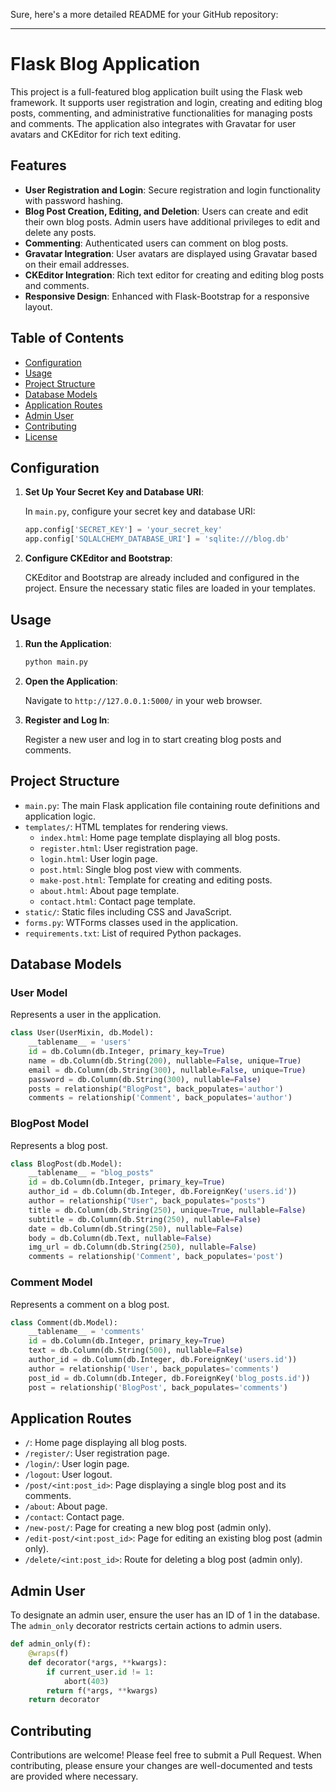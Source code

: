 Sure, here's a more detailed README for your GitHub repository:

---

# Flask Blog Application

This project is a full-featured blog application built using the Flask web framework. It supports user registration and login, creating and editing blog posts, commenting, and administrative functionalities for managing posts and comments. The application also integrates with Gravatar for user avatars and CKEditor for rich text editing.

## Features

- **User Registration and Login**: Secure registration and login functionality with password hashing.
- **Blog Post Creation, Editing, and Deletion**: Users can create and edit their own blog posts. Admin users have additional privileges to edit and delete any posts.
- **Commenting**: Authenticated users can comment on blog posts.
- **Gravatar Integration**: User avatars are displayed using Gravatar based on their email addresses.
- **CKEditor Integration**: Rich text editor for creating and editing blog posts and comments.
- **Responsive Design**: Enhanced with Flask-Bootstrap for a responsive layout.

## Table of Contents

- [Configuration](#configuration)
- [Usage](#usage)
- [Project Structure](#project-structure)
- [Database Models](#database-models)
- [Application Routes](#application-routes)
- [Admin User](#admin-user)
- [Contributing](#contributing)
- [License](#license)



## Configuration

1. **Set Up Your Secret Key and Database URI**:

   In `main.py`, configure your secret key and database URI:

   ```python
   app.config['SECRET_KEY'] = 'your_secret_key'
   app.config['SQLALCHEMY_DATABASE_URI'] = 'sqlite:///blog.db'
   ```

2. **Configure CKEditor and Bootstrap**:

   CKEditor and Bootstrap are already included and configured in the project. Ensure the necessary static files are loaded in your templates.

## Usage

1. **Run the Application**:

   ```bash
   python main.py
   ```

2. **Open the Application**:

   Navigate to `http://127.0.0.1:5000/` in your web browser.

3. **Register and Log In**:

   Register a new user and log in to start creating blog posts and comments.

## Project Structure

- `main.py`: The main Flask application file containing route definitions and application logic.
- `templates/`: HTML templates for rendering views.
  - `index.html`: Home page template displaying all blog posts.
  - `register.html`: User registration page.
  - `login.html`: User login page.
  - `post.html`: Single blog post view with comments.
  - `make-post.html`: Template for creating and editing posts.
  - `about.html`: About page template.
  - `contact.html`: Contact page template.
- `static/`: Static files including CSS and JavaScript.
- `forms.py`: WTForms classes used in the application.
- `requirements.txt`: List of required Python packages.

## Database Models

### User Model

Represents a user in the application.

```python
class User(UserMixin, db.Model):
    __tablename__ = 'users'
    id = db.Column(db.Integer, primary_key=True)
    name = db.Column(db.String(200), nullable=False, unique=True)
    email = db.Column(db.String(300), nullable=False, unique=True)
    password = db.Column(db.String(300), nullable=False)
    posts = relationship("BlogPost", back_populates='author')
    comments = relationship('Comment', back_populates='author')
```

### BlogPost Model

Represents a blog post.

```python
class BlogPost(db.Model):
    __tablename__ = "blog_posts"
    id = db.Column(db.Integer, primary_key=True)
    author_id = db.Column(db.Integer, db.ForeignKey('users.id'))
    author = relationship("User", back_populates="posts")
    title = db.Column(db.String(250), unique=True, nullable=False)
    subtitle = db.Column(db.String(250), nullable=False)
    date = db.Column(db.String(250), nullable=False)
    body = db.Column(db.Text, nullable=False)
    img_url = db.Column(db.String(250), nullable=False)
    comments = relationship('Comment', back_populates='post')
```

### Comment Model

Represents a comment on a blog post.

```python
class Comment(db.Model):
    __tablename__ = 'comments'
    id = db.Column(db.Integer, primary_key=True)
    text = db.Column(db.String(500), nullable=False)
    author_id = db.Column(db.Integer, db.ForeignKey('users.id'))
    author = relationship('User', back_populates='comments')
    post_id = db.Column(db.Integer, db.ForeignKey('blog_posts.id'))
    post = relationship('BlogPost', back_populates='comments')
```

## Application Routes

- `/`: Home page displaying all blog posts.
- `/register/`: User registration page.
- `/login/`: User login page.
- `/logout`: User logout.
- `/post/<int:post_id>`: Page displaying a single blog post and its comments.
- `/about`: About page.
- `/contact`: Contact page.
- `/new-post/`: Page for creating a new blog post (admin only).
- `/edit-post/<int:post_id>`: Page for editing an existing blog post (admin only).
- `/delete/<int:post_id>`: Route for deleting a blog post (admin only).

## Admin User

To designate an admin user, ensure the user has an ID of 1 in the database. The `admin_only` decorator restricts certain actions to admin users.

```python
def admin_only(f):
    @wraps(f)
    def decorator(*args, **kwargs):
        if current_user.id != 1:
            abort(403)
        return f(*args, **kwargs)
    return decorator
```

## Contributing

Contributions are welcome! Please feel free to submit a Pull Request. When contributing, please ensure your changes are well-documented and tests are provided where necessary.

